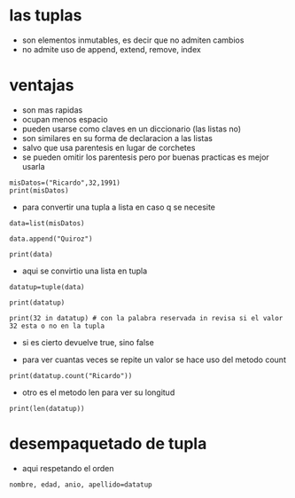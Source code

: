 # las tuplas

- son elementos inmutables, es decir que no admiten cambios
- no admite uso de append, extend, remove, index

# ventajas

- son mas rapidas
- ocupan menos espacio
- pueden usarse como claves en un diccionario (las listas no)
- son similares en su forma de declaracion a las listas
- salvo que usa parentesis en lugar de corchetes
- se pueden omitir los parentesis pero por buenas practicas es mejor usarla

```
misDatos=("Ricardo",32,1991)
print(misDatos)
```

- para convertir una tupla a lista en caso q se necesite

```
data=list(misDatos)

data.append("Quiroz")

print(data)
```

- aqui se convirtio una lista en tupla

```
datatup=tuple(data)

print(datatup)

print(32 in datatup) # con la palabra reservada in revisa si el valor 32 esta o no en la tupla
```

- si es cierto devuelve true, sino false 

- para ver cuantas veces se repite un valor se hace uso del metodo count

```print(datatup.count("Ricardo"))```

- otro es el metodo len para ver su longitud

```print(len(datatup))```

# desempaquetado de tupla
- aqui respetando el orden

```nombre, edad, anio, apellido=datatup```
